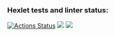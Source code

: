 ### Hexlet tests and linter status:
[![Actions Status](https://github.com/AleksKutsenko/frontend-project-lvl2/workflows/hexlet-check/badge.svg)](https://github.com/AleksKutsenko/frontend-project-lvl2/actions)
<a href="https://codeclimate.com/github/AleksKutsenko/frontend-project-lvl2/maintainability"><img src="https://api.codeclimate.com/v1/badges/d7a3e51c367e051dbc4a/maintainability" /></a>
<a href="https://codeclimate.com/github/AleksKutsenko/frontend-project-lvl2/test_coverage"><img src="https://api.codeclimate.com/v1/badges/d7a3e51c367e051dbc4a/test_coverage" /></a>